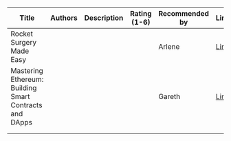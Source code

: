 |Title                     |Authors               |Description                    |Rating (1-6)     |Recommended by | Link |
|---|---|---|---|---|---|
|Rocket Surgery Made Easy                              |   |   |   |Arlene |[Link](https://www.amazon.com/gp/product/0321657292/)|
|Mastering Ethereum: Building Smart Contracts and DApps|   |   |   |Gareth |[Link](https://www.amazon.com/Mastering-Ethereum-Building-Smart-Contracts/dp/1491971940)|
|   |   |   |   |   ||
|   |   |   |   |   ||
